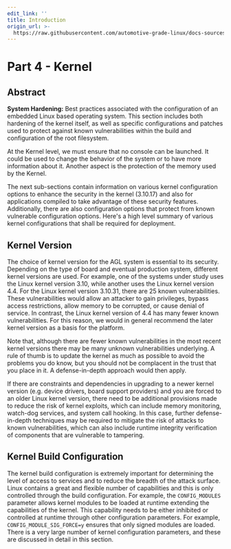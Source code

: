 ```yaml
---
edit_link: ''
title: Introduction
origin_url: >-
  https://raw.githubusercontent.com/automotive-grade-linux/docs-sources/halibut/docs/security-blueprint/part-4/0_Abstract.md
---
```


<!-- WARNING: This file is generated by fetch_docs.js using /home/boron/Documents/AGL/docs-webtemplate/site/_data/tocs/architecture/halibut/security_blueprint-security-blueprint-book.yml -->

# Part 4 - Kernel

## Abstract

**System Hardening:** Best practices associated with the configuration of an
embedded Linux based operating system. This section includes both hardening of
the kernel itself, as well as specific configurations and patches used to
protect against known vulnerabilities within the build and configuration of the
root filesystem.

At the Kernel level, we must ensure that no console can be launched. It could be
used to change the behavior of the system or to have more information about it.
Another aspect is the protection of the memory used by the Kernel.

The next sub-sections contain information on various kernel configuration
options to enhance the security in the kernel (3.10.17) and also for
applications compiled to take advantage of these security features.
Additionally, there are also configuration options that protect from known
vulnerable configuration options. Here's a high level summary of various kernel
configurations that shall be required for deployment.

## Kernel Version

The choice of kernel version for the AGL system is essential to its security.
Depending on the type of board and eventual production system, different kernel
versions are used. For example, one of the systems under study uses the
Linux kernel version 3.10, while another uses the Linux kernel version 4.4.
For the Linux kernel version 3.10.31, there are 25 known vulnerabilities.
These vulnerabilities would allow an attacker to gain privileges,
bypass access restrictions, allow memory to be corrupted, or cause denial of service.
In contrast, the Linux kernel version of 4.4 has many fewer known vulnerabilities.
For this reason, we would in general recommend the later kernel version as a basis
for the platform.

Note that, although there are fewer known vulnerabilities in the most recent kernel
versions there may be many unknown vulnerabilities underlying.
A rule of thumb is to update the kernel as much as possible to avoid the problems
you do know, but you should not be complacent in the trust that you place in it.
A defense-in-depth approach would then apply.

If there are constraints and dependencies in upgrading to a newer kernel version
(e.g. device drivers, board support providers) and you are forced to an older
Linux kernel version, there need to be additional provisions made to reduce
the risk of kernel exploits, which can include memory monitoring, watch-dog services,
and system call hooking. In this case, further defense-in-depth techniques
may be required to mitigate the risk of attacks to known vulnerabilities,
which can also include runtime integrity verification of components
that are vulnerable to tampering.

## Kernel Build Configuration

The kernel build configuration is extremely important for determining the level
of access to services and to reduce the breadth of the attack surface.
Linux contains a great and flexible number of capabilities and this is only controlled
through the build configuration. For example, the `CONFIG_MODULES` parameter
allows kernel modules to be loaded at runtime extending the capabilities of the kernel.
This capability needs to be either inhibited or controlled at runtime through
other configuration parameters. For example, `CONFIG_MODULE_SIG_FORCE=y` ensures
that only signed modules are loaded. There is a very large number of kernel
configuration parameters, and these are discussed in detail in this section.

